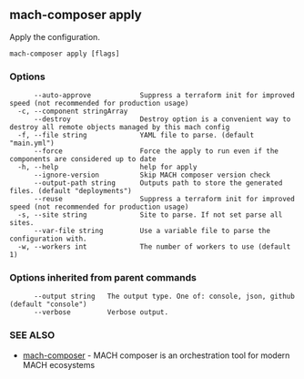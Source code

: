 ## mach-composer apply

Apply the configuration.

```
mach-composer apply [flags]
```

### Options

```
      --auto-approve            Suppress a terraform init for improved speed (not recommended for production usage)
  -c, --component stringArray   
      --destroy                 Destroy option is a convenient way to destroy all remote objects managed by this mach config
  -f, --file string             YAML file to parse. (default "main.yml")
      --force                   Force the apply to run even if the components are considered up to date
  -h, --help                    help for apply
      --ignore-version          Skip MACH composer version check
      --output-path string      Outputs path to store the generated files. (default "deployments")
      --reuse                   Suppress a terraform init for improved speed (not recommended for production usage)
  -s, --site string             Site to parse. If not set parse all sites.
      --var-file string         Use a variable file to parse the configuration with.
  -w, --workers int             The number of workers to use (default 1)
```

### Options inherited from parent commands

```
      --output string   The output type. One of: console, json, github (default "console")
      --verbose         Verbose output.
```

### SEE ALSO

* [mach-composer](mach-composer.md)	 - MACH composer is an orchestration tool for modern MACH ecosystems

